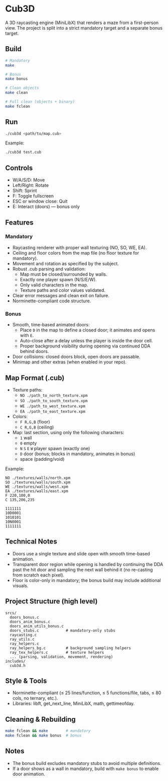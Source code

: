 # Cub3D

A 3D raycasting engine (MiniLibX) that renders a maze from a first-person view. The project is split into a strict mandatory target and a separate bonus target.

## Build

```bash
# Mandatory
make

# Bonus
make bonus

# Clean objects
make clean

# Full clean (objects + binary)
make fclean
```

## Run

```bash
./cub3d <path/to/map.cub>
```

Example:
```bash
./cub3d test.cub
```

## Controls

- W/A/S/D: Move
- Left/Right: Rotate
- Shift: Sprint
- F: Toggle fullscreen
- ESC or window close: Quit
- E: Interact (doors) — bonus only

## Features

### Mandatory
- Raycasting renderer with proper wall texturing (NO, SO, WE, EA).
- Ceiling and floor colors from the map file (no floor texture for mandatory).
- Movement and rotation as specified by the subject.
- Robust .cub parsing and validation:
  - Map must be closed/surrounded by walls.
  - Exactly one player spawn (N/S/E/W).
  - Only valid characters in the map.
  - Texture paths and color values validated.
- Clear error messages and clean exit on failure.
- Norminette-compliant code structure.

### Bonus
- Smooth, time-based animated doors:
  - Place `D` in the map to define a closed door; it animates and opens with `E`.
  - Auto-close after a delay unless the player is inside the door cell.
  - Proper background visibility during opening via continued DDA behind doors.
- Door collisions: closed doors block, open doors are passable.
- Minimap and other extras (when enabled in your repo).

## Map Format (.cub)

- Texture paths:
  - `NO ./path_to_north_texture.xpm`
  - `SO ./path_to_south_texture.xpm`
  - `WE ./path_to_west_texture.xpm`
  - `EA ./path_to_east_texture.xpm`
- Colors:
  - `F R,G,B` (floor)
  - `C R,G,B` (ceiling)
- Map: last section, using only the following characters:
  - `1` wall
  - `0` empty
  - `N` `S` `E` `W` player spawn (exactly one)
  - `D` door (bonus; blocks in mandatory, animates in bonus)
  - space (padding/void)

Example:
```
NO ./textures/walls/north.xpm
SO ./textures/walls/south.xpm
WE ./textures/walls/west.xpm
EA ./textures/walls/east.xpm
F 220,100,0
C 135,206,235

1111111
10D0001
1010101
10N0001
1111111
```

## Technical Notes

- Doors use a single texture and slide open with smooth time-based animation.
- Transparent door region while opening is handled by continuing the DDA past the hit door and sampling the next wall behind it (no re-casting from scratch each pixel).
- Floor is color-only in mandatory; the bonus build may include additional visuals.

## Project Structure (high level)

```
srcs/
  doors_bonus.c
  doors_anim_bonus.c
  doors_anim_utils_bonus.c
  doors_stubs.c            # mandatory-only stubs
  raycasting.c
  ray_utils.c
  ray_helpers.c
  ray_helpers_bg.c         # background sampling helpers
  ray_tex_helpers.c        # texture helpers
  ... (parsing, validation, movement, rendering)
includes/
  cub3d.h
```

## Style & Tools

- Norminette-compliant (≤ 25 lines/function, ≤ 5 functions/file, tabs, ≤ 80 cols, no ternary, etc.).
- Libraries: libft, get_next_line, MiniLibX, math, gettimeofday.

## Cleaning & Rebuilding

```bash
make fclean && make        # mandatory
make fclean && make bonus  # bonus
```

## Notes

- The bonus build excludes mandatory stubs to avoid multiple definitions.
- If a door shows as a wall in mandatory, build with `make bonus` to enable door animation. 
